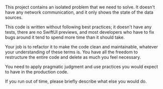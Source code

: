 This project contains an isolated problem that we need to solve. It doesn't have any network communication, 
and it only shows the state of the data sources.

This code is written without following best practices; it doesn't have any tests, there are no SwiftUI
previews, and most developers who have to fix bugs around it tend to spend more time than it should take.

Your job is to refactor it to make the code clean and maintainable, whatever your understanding of
these terms is. You have all the freedom to restructure the entire code and delete as much you feel necessary.

You need to apply pragmatic judgment and use practices you would expect to have in the production code.

If you run out of time, please briefly describe what else you would do.

